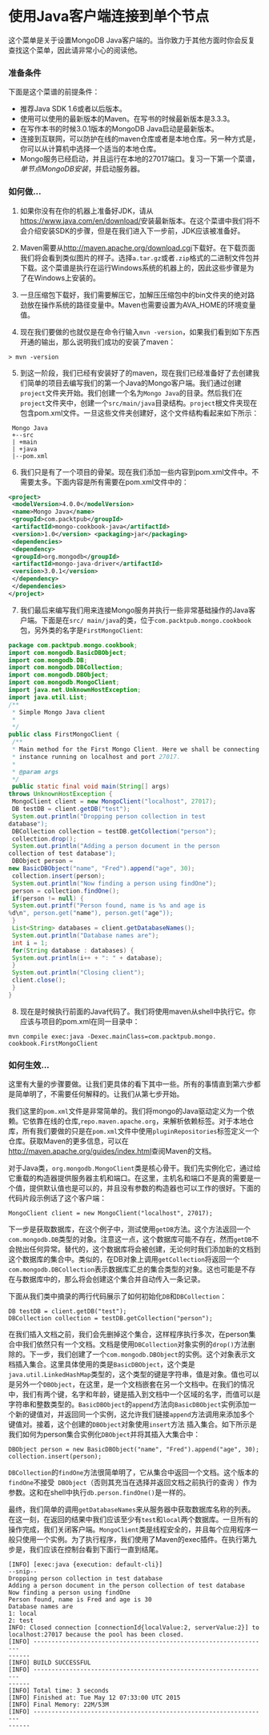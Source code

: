 # 使用Java客户端连接到单个节点

这个菜单是关于设置MongoDB Java客户端的。当你致力于其他方面时你会反复查找这个菜单，因此请非常小心的阅读他。

### 准备条件
下面是这个菜谱的前提条件：
- 推荐Java SDK 1.6或者以后版本。
- 使用可以使用的最新版本的Maven。在写书的时候最新版本是3.3.3。
- 在写作本书的时候3.0.1版本的MongoDB Java启动是最新版本。
- 连接到互联网，可以防护在线的maven仓库或者是本地仓库。另一种方式是，你可以从计算机中选择一个适当的本地仓库。
- Mongo服务已经启动，并且运行在本地的27017端口。复习一下第一个菜谱，_单节点MongoDB安装_，并启动服务器。

### 如何做...
1. 如果你没有在你的机器上准备好JDK，请从<https://www.java.com/en/download/>安装最新版本。在这个菜谱中我们将不会介绍安装SDK的步骤，但是在我们进入下一步前，JDK应该被准备好。

2. Maven需要从<http://maven.apache.org/download.cgi>下载好。在下载页面我们将会看到类似图片的样子。选择`a.tar.gz`或者`.zip`格式的二进制文件包并下载。这个菜谱是执行在运行Windows系统的机器上的，因此这些步骤是为了在Windows上安装的。

3. 一旦压缩包下载好，我们需要解压它，加解压压缩包中的bin文件夹的绝对路劲放在操作系统的路径变量中。Maven也需要设置为AVA_HOME的环境变量值。

4. 现在我们要做的也就仅是在命令行输入`mvn -version`，如果我们看到如下东西开通的输出，那么说明我们成功的安装了maven：
```
> mvn -version
```

5. 到这一阶段，我们已经有安装好了的maven，现在我们已经准备好了去创建我们简单的项目去编写我们的第一个Java的Mongo客户端。我们通过创建`project`文件夹开始。我们创建一个名为`Mongo Java`的目录。然后我们在`project`文件夹中，创建一个`src/main/java`目录结构。`project`根文件夹现在包含pom.xml文件。一旦这些文件夹创建好，这个文件结构看起来如下所示：
```
 Mongo Java
 +--src
 | +main
 | +java
 |--pom.xml
```

6. 我们只是有了一个项目的骨架。现在我们添加一些内容到pom.xml文件中。不需要太多。下面内容是所有需要在pom.xml文件中的：
```xml
<project>
 <modelVersion>4.0.0</modelVersion>
 <name>Mongo Java</name>
 <groupId>com.packtpub</groupId>
 <artifactId>mongo-cookbook-java</artifactId>
 <version>1.0</version> <packaging>jar</packaging>
 <dependencies>
 <dependency>
 <groupId>org.mongodb</groupId>
 <artifactId>mongo-java-driver</artifactId>
 <version>3.0.1</version>
 </dependency>
 </dependencies>
</project>
```

7. 我们最后来编写我们用来连接Mongo服务并执行一些非常基础操作的Java客户端。下面是在`src/
main/java`的类，位于`com.packtpub.mongo.cookbook`包，另外类的名字是`FirstMongoClient`:
```java
package com.packtpub.mongo.cookbook;
import com.mongodb.BasicDBObject;
import com.mongodb.DB;
import com.mongodb.DBCollection;
import com.mongodb.DBObject;
import com.mongodb.MongoClient;
import java.net.UnknownHostException;
import java.util.List;
/**
 * Simple Mongo Java client
 *
 */
public class FirstMongoClient {
 /**
 * Main method for the First Mongo Client. Here we shall be connecting to a mongo
 * instance running on localhost and port 27017.
 *
 * @param args
 */
 public static final void main(String[] args)
throws UnknownHostException {
 MongoClient client = new MongoClient("localhost", 27017);
 DB testDB = client.getDB("test");
 System.out.println("Dropping person collection in test
database");
 DBCollection collection = testDB.getCollection("person");
 collection.drop();
 System.out.println("Adding a person document in the person
collection of test database");
 DBObject person =
new BasicDBObject("name", "Fred").append("age", 30);
 collection.insert(person);
 System.out.println("Now finding a person using findOne");
 person = collection.findOne();
 if(person != null) {
 System.out.printf("Person found, name is %s and age is
%d\n", person.get("name"), person.get("age"));
 }
 List<String> databases = client.getDatabaseNames();
 System.out.println("Database names are");
 int i = 1;
 for(String database : databases) {
 System.out.println(i++ + ": " + database);
 }
 System.out.println("Closing client");
 client.close();
 }
}
```

8. 现在是时候执行前面的Java代码了。我们将使用maven从shell中执行它。你应该与项目的pom.xml在同一目录中：
```
mvn compile exec:java -Dexec.mainClass=com.packtpub.mongo.
cookbook.FirstMongoClient
```

### 如何生效...
这里有大量的步骤要做。让我们更具体的看下其中一些。所有的事情直到第六步都是简单明了，不需要任何解释的。让我们从第七步开始。

我们这里的`pom.xml`文件是非常简单的。我们将mongo的Java驱动定义为一个依赖。它依靠在线的仓库,`repo.maven.apache.org`，来解析依赖标签。对于本地仓库，所有我们要做的只是在`pom.xml`文件中使用`pluginRepositories`标签定义一个仓库。获取Maven的更多信息，可以在<http://maven.apache.org/guides/index.html>查阅Maven的文档。

对于Java类，`org.mongodb.MongoClient`类是核心骨干。我们先实例化它，通过给它重载的构造器提供服务器主机和端口。在这里，主机名和端口不是真的需要是一个值，提供默认值也是可以的，并且没有参数的构造器也可以工作的很好。下面的代码片段示例话了这个客户端：

```
MongoClient client = new MongoClient("localhost", 27017);
```

下一步是获取数据库，在这个例子中，测试使用`getDB`方法。这个方法返回一个`com.mongodb.DB`类型的对象。注意这一点，这个数据库可能不存在，然而`getDB`不会抛出任何异常。替代的，这个数据库将会被创建，无论何时我们添加新的文档到这个数据库的集合中。类似的，在DB对象上调用`getCollection`将返回一个`com.mongodb.DBCollection`表示数据库汇总的集合类型的对象。这也可能是不存在与数据库中的，那么将会创建这个集合并自动传入一条记录。

下面从我们类中摘录的两行代码展示了如何初始化`DB`和`DBCollection`：
```
DB testDB = client.getDB("test");
DBCollection collection = testDB.getCollection("person");
```

在我们插入文档之前，我们会先删掉这个集合，这样程序执行多次，在person集合中我们依然只有一个文档。文档是使用`DBCollection`对象实例的`drop()`方法删除的。下一步，我们创建了一个`com.mongodb.DBObject`的实例。这个对象表示文档插入集合。这里具体使用的类是`BasicDBObject`，这个类是`java.util.LinkedHashMap`类型的，这个类型的键是字符串，值是对象。值也可以是另外一个`DBObject`，在这里，是一个文档嵌套在另一个文档中。在我们的情况中，我们有两个键，名字和年龄，键是插入到文档中一个区域的名字，而值可以是字符串和整数类型的。`BasicDBObject`的`append`方法向`BasicDBObject`实例添加一个新的键值对，并返回同一个实例，这允许我们链接`append`方法调用来添加多个键值对。接着，这个创建的`DBObject`对象使用`insert`方法 插入集合。如下所示是我们如何为person集合实例化`DBObject`并将其插入大集合中：
```
DBObject person = new BasicDBObject("name", "Fred").append("age", 30);
collection.insert(person);
```

`DBCollection`的`findOne`方法很简单明了，它从集合中返回一个文档。这个版本的`findOne`不接受` DBObject`（否则其充当在选择并返回文档之前执行的查询
）作为参数。这和在shell中执行`db.person.findOne()`是一样的。

最终，我们简单的调用`getDatabaseNames`来从服务器中获取数据库名称的列表。在这一刻，在返回的结果中我们应该至少有`test`和`local`两个数据库。一旦所有的操作完成，我们关闭客户端。`MongoClient`类是线程安全的，并且每个应用程序一般只使用一个实例。为了执行程序，我们使用了Maven的exec插件。在执行第九步是，我们应该在控制台看到下面行一直到结尾。

```
[INFO] [exec:java {execution: default-cli}]
--snip--
Dropping person collection in test database
Adding a person document in the person collection of test database
Now finding a person using findOne
Person found, name is Fred and age is 30
Database names are
1: local
2: test
INFO: Closed connection [connectionId{localValue:2, serverValue:2}] to
localhost:27017 because the pool has been closed.
[INFO] ------------------------------------------------------------------
------
[INFO] BUILD SUCCESSFUL
[INFO] ------------------------------------------------------------------
------
[INFO] Total time: 3 seconds
[INFO] Finished at: Tue May 12 07:33:00 UTC 2015
[INFO] Final Memory: 22M/53M
[INFO] ------------------------------------------------------------------
------ 
```

